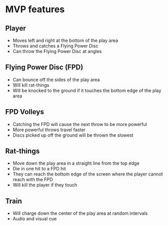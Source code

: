 MVP features
===

Player
---
- Moves left and right at the bottom of the play area
- Throws and catches a Flying Power Disc
- Can throw the Flying Power Disc at angles

Flying Power Disc (FPD)
---
- Can bounce off the sides of the play area
- Will kill rat-things
- Will be knocked to the ground if it touches the bottom edge of the play area

FPD Volleys
---
- Catching the FPD will cause the next throw to be more powerful
- More powerful throws travel faster
- Discs picked up off the ground will be thrown the slowest

Rat-things
---
- Move down the play area in a straight line from the top edge
- Die in one hit to a FPD hit
- They can reach the bottom edge of the screen where the player cannot reach with the FPD
- Will kill the player if they touch

Train
---
- Will charge down the center of the play area at random intervals
- Audio and visual cue